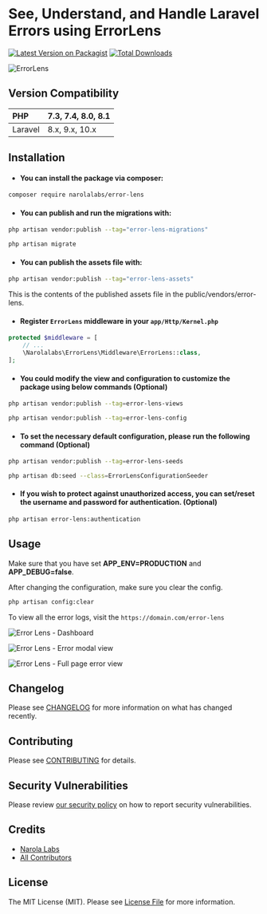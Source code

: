# See, Understand, and Handle Laravel Errors using ErrorLens

[![Latest Version on Packagist](https://img.shields.io/packagist/v/narolalabs/error-lens.svg?style=flat-square)](https://packagist.org/packages/narolalabs/error-lens)
[![Total Downloads](https://img.shields.io/packagist/dt/narolalabs/error-lens.svg?style=flat-square)](https://packagist.org/packages/narolalabs/error-lens)

![ErrorLens](https://github.com/narolalabs/error-lens/assets/143481636/8ff8f140-6dc7-406e-b060-986914886cc1)


## Version Compatibility

 PHP      | 7.3, 7.4, 8.0, 8.1  |
:---------|---------------------|
Laravel   | 8.x, 9.x, 10.x      |

## Installation

- #### You can install the package via composer:

```bash
composer require narolalabs/error-lens
```

- #### You can publish and run the migrations with:
```bash
php artisan vendor:publish --tag="error-lens-migrations"
```
```bash
php artisan migrate
```

- #### You can publish the assets file with:
```bash
php artisan vendor:publish --tag="error-lens-assets"
```
This is the contents of the published assets file in the public/vendors/error-lens.

- #### Register `ErrorLens` middleware in your `app/Http/Kernel.php`

```php
protected $middleware = [
    // ...
    \Narolalabs\ErrorLens\Middleware\ErrorLens::class,
];
```

- #### You could modify the view and configuration to customize the package using below commands (Optional)
```bash
php artisan vendor:publish --tag=error-lens-views
```

```bash
php artisan vendor:publish --tag=error-lens-config
```

- #### To set the necessary default configuration, please run the following command (Optional)
```bash
php artisan vendor:publish --tag=error-lens-seeds
```

```bash
php artisan db:seed --class=ErrorLensConfigurationSeeder
```

- #### If you wish to protect against unauthorized access, you can set/reset the username and password for authentication. (Optional)

```bash
php artisan error-lens:authentication
```


## Usage

Make sure that you have set **APP_ENV=PRODUCTION** and **APP_DEBUG=false**.

After changing the configuration, make sure you clear the config.

```bash
php artisan config:clear
```


To view all the error logs, visit the `https://domain.com/error-lens`

![Error Lens - Dashboard](https://github.com/narolalabs/error-lens/assets/143481636/54c1c0f0-a988-4754-9631-981bd485464e)

![Error Lens - Error modal view](https://github.com/narolalabs/error-lens/assets/143481636/d4a938fe-ff2f-4ee7-93bc-dffce50ccd35)

![Error Lens - Full page error view](https://github.com/narolalabs/error-lens/assets/143481636/cf078de5-1435-4896-9c78-c2a5336f4e17)


## Changelog

Please see [CHANGELOG](CHANGELOG.md) for more information on what has changed recently.

## Contributing

Please see [CONTRIBUTING](CONTRIBUTING.md) for details.

## Security Vulnerabilities

Please review [our security policy](../../security/policy) on how to report security vulnerabilities.

## Credits

- [Narola Labs](https://github.com/narolalabs)
- [All Contributors](../../contributors)

## License

The MIT License (MIT). Please see [License File](LICENSE.md) for more information.